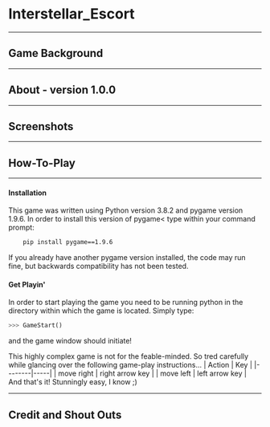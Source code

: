 # Interstellar_Escort
 ---
## Game Background

---
## About - version 1.0.0

---
## Screenshots

---
## How-To-Play
---
#### Installation
This game was written using Python version 3.8.2 and pygame version 1.9.6. In order to install this version of pygame< type within your command prompt:
```bash
    pip install pygame==1.9.6
```
If you already have another pygame version installed, the code may run fine, but backwards compatibility has not been tested.

#### Get Playin'
In order to start playing the game you need to be running python in the directory within which the game is located. Simply type:
```python
>>> GameStart()
```
and the game window should initiate!

This highly complex game is not for the feable-minded. So tred carefully while glancing over the following game-play instructions...
| Action | Key |
|--------|-----|
| move right | right arrow key |
| move left | left arrow key |
And that's it! Stunningly easy, I know ;)

---
## Credit and Shout Outs